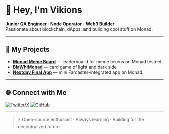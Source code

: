 # 👋 Hey, I'm Vikions  

**Junior QA Engineer · Node Operator · Web3 Builder**  
Passionate about blockchain, dApps, and building cool stuff on Monad.  

---

## 🚀 My Projects  

- **[Monad Meme Board](https://github.com/vikions/monadmemeboard)** — leaderboard for meme tokens on Monad testnet.  
- **[BlaWhiMonad](https://blawhimonad.vercel.app/)** — card game of light and dark side 
- **[Nextday Final App](https://github.com/vikions/nextday-final-app)** — mini Farcaster-integrated app on Monad.  

---

## 🌐 Connect with Me  

[![Twitter/X](https://img.shields.io/badge/Twitter-000?logo=x&logoColor=white)](https://x.com/vikions777)
[![GitHub](https://img.shields.io/badge/GitHub-000?logo=github&logoColor=white)](https://github.com/vikions)


---

> ⚡ Open-source enthusiast · Always learning · Building for the decentralized future.
